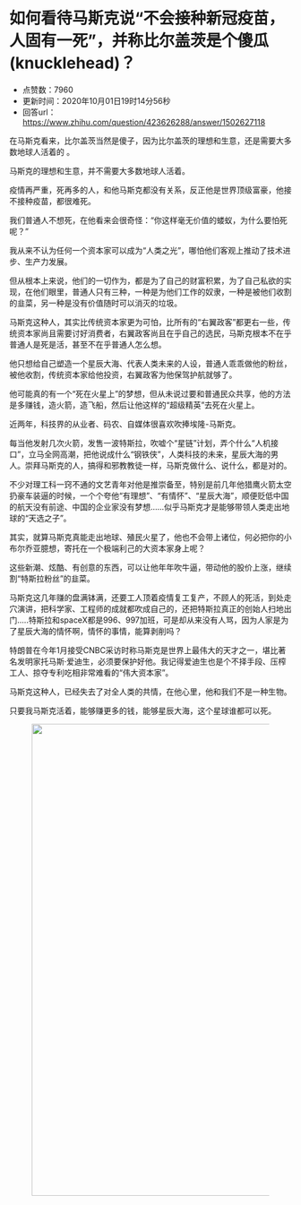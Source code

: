 # 如何看待马斯克说“不会接种新冠疫苗，人固有一死”，并称比尔盖茨是个傻瓜(knucklehead)？
- 点赞数：7960
- 更新时间：2020年10月01日19时14分56秒
- 回答url：https://www.zhihu.com/question/423626288/answer/1502627118
<body>
 <p data-pid="X5WQNThU">在马斯克看来，比尔盖茨当然是傻子，因为比尔盖茨的理想和生意，还是需要大多数地球人活着的 。</p>
 <p data-pid="WH22rHgP">马斯克的理想和生意，并不需要大多数地球人活着。</p>
 <p data-pid="3KsE-tEl">疫情再严重，死再多的人，和他马斯克都没有关系，反正他是世界顶级富豪，他接不接种疫苗，都很难死。</p>
 <p data-pid="cxQ2LjDh">我们普通人不想死，在他看来会很奇怪：“你这样毫无价值的蝼蚁，为什么要怕死呢？”</p>
 <p data-pid="GdKnG_Nr">我从来不认为任何一个资本家可以成为“人类之光”，哪怕他们客观上推动了技术进步、生产力发展。</p>
 <p data-pid="C3YJ81_f">但从根本上来说，他们的一切作为，都是为了自己的财富积累，为了自己私欲的实现，在他们眼里，普通人只有三种，一种是为他们工作的奴隶，一种是被他们收割的韭菜，另一种是没有价值随时可以消灭的垃圾。</p>
 <p data-pid="RPLQB_Ad">马斯克这种人，其实比传统资本家更为可怕，比所有的“右翼政客”都更右一些，传统资本家尚且需要讨好消费者，右翼政客尚且在乎自己的选民，马斯克根本不在乎普通人是死是活，甚至不在乎普通人怎么想。</p>
 <p data-pid="Pl96z0Z2">他只想给自己塑造一个星辰大海、代表人类未来的人设，普通人乖乖做他的粉丝，被他收割，传统资本家给他投资，右翼政客为他保驾护航就够了。</p>
 <p data-pid="HTLEAUEm">他可能真的有一个“死在火星上”的梦想，但从未说过要和普通民众共享，他的方法是多赚钱，造火箭，造飞船，然后让他这样的“超级精英”去死在火星上。</p>
 <p data-pid="JxK_b3ls">近两年，科技界的从业者、码农、自媒体很喜欢吹捧埃隆-马斯克。</p>
 <p data-pid="zX8RkHxk">每当他发射几次火箭，发售一波特斯拉，吹嘘个“星链”计划，弄个什么“人机接口”，立马全网高潮，把他说成什么“钢铁侠”，人类科技的未来，星辰大海的男人。崇拜马斯克的人，搞得和邪教教徒一样，马斯克做什么、说什么，都是对的。</p>
 <p data-pid="G-pCls0s">不少对理工科一窍不通的文艺青年对他是推崇备至，特别是前几年他猎鹰火箭太空扔豪车装逼的时候，一个个夸他“有理想”、“有情怀”、“星辰大海”，顺便贬低中国的航天没有前途、中国的企业家没有梦想……似乎马斯克才是能够带领人类走出地球的“天选之子”。</p>
 <p data-pid="qCptU56x">其实，就算马斯克真能走出地球、殖民火星了，他也不会带上诸位，何必把你的小布尔乔亚臆想，寄托在一个极端利己的大资本家身上呢？</p>
 <p data-pid="XxiPmSIx">这些新潮、炫酷、有创意的东西，可以让他年年吹牛逼，带动他的股价上涨，继续割“特斯拉粉丝”的韭菜。</p>
 <p data-pid="W_iU_68Z">马斯克这几年赚的盘满钵满，还要工人顶着疫情复工复产，不顾人的死活，到处走穴演讲，把科学家、工程师的成就都吹成自己的，还把特斯拉真正的创始人扫地出门.....特斯拉和spaceX都是996、997加班，可是却从来没有人骂，因为人家是为了星辰大海的情怀啊，情怀的事情，能算剥削吗？</p>
 <p data-pid="Xa4qZinR">特朗普在今年1月接受CNBC采访时称马斯克是世界上最伟大的天才之一，堪比著名发明家托马斯·爱迪生，必须要保护好他。我记得爱迪生也是个不择手段、压榨工人、掠夺专利吃相非常难看的“伟大资本家”。</p>
 <p data-pid="oCY_6Omg">马斯克这种人，已经失去了对全人类的共情，在他心里，他和我们不是一种生物。</p>
 <p data-pid="5wGFNwyv">只要我马斯克活着，能够赚更多的钱，能够星辰大海，这个星球谁都可以死。</p>
 <figure data-size="normal">
  <img src="https://pic1.zhimg.com/50/v2-1fdd712ce31a17a88c0e3fb9cae93e7b_720w.jpg?source=1940ef5c" data-rawwidth="843" data-rawheight="718" data-size="normal" data-original-token="v2-9fe8019d4efed27b1797c1f474a02f4e" data-default-watermark-src="https://pica.zhimg.com/50/v2-a8f96a5c86734c7810ebe2590ae41114_720w.jpg?source=1940ef5c" class="origin_image zh-lightbox-thumb" width="843" data-original="https://picx.zhimg.com/v2-1fdd712ce31a17a88c0e3fb9cae93e7b_r.jpg?source=1940ef5c">
 </figure>
 <p></p>
</body>